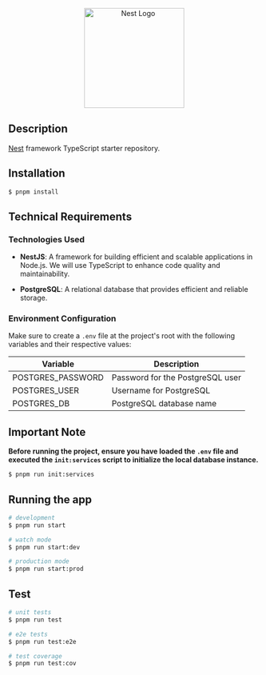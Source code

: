 <p align="center">
  <a href="http://nestjs.com/" target="blank"><img src="https://nestjs.com/img/logo-small.svg" width="200" alt="Nest Logo" /></a>

## Description

[Nest](https://github.com/nestjs/nest) framework TypeScript starter repository.

## Installation

```bash
$ pnpm install
```

## Technical Requirements

### Technologies Used

- **NestJS**: A framework for building efficient and scalable applications in Node.js. We will use TypeScript to enhance code quality and maintainability.

- **PostgreSQL**: A relational database that provides efficient and reliable storage.

### Environment Configuration

Make sure to create a `.env` file at the project's root with the following variables and their respective values:

| Variable            | Description                              |
|---------------------|------------------------------------------|
| POSTGRES_PASSWORD   | Password for the PostgreSQL user          |
| POSTGRES_USER       | Username for PostgreSQL                   |
| POSTGRES_DB         | PostgreSQL database name                 |

## Important Note

**Before running the project, ensure you have loaded the `.env` file and executed the `init:services` script to initialize the local database instance.**


```bash
$ pnpm run init:services
```

## Running the app

```bash
# development
$ pnpm run start

# watch mode
$ pnpm run start:dev

# production mode
$ pnpm run start:prod
```

## Test

```bash
# unit tests
$ pnpm run test

# e2e tests
$ pnpm run test:e2e

# test coverage
$ pnpm run test:cov
```

